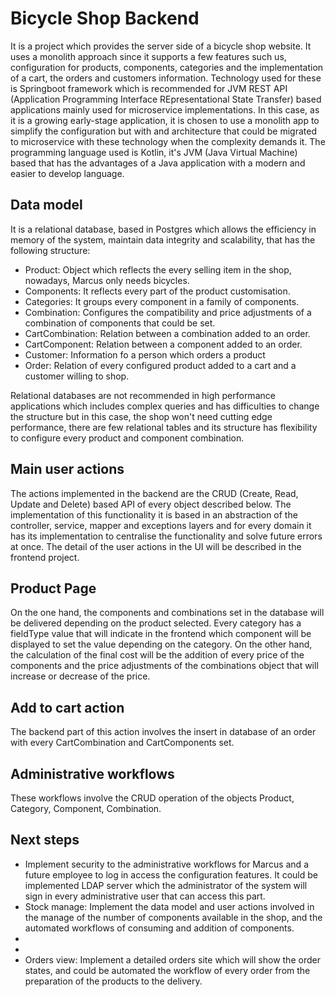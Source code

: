 # Bicycle Shop Backend
It is a project which provides the server side of a bicycle shop website. It uses a monolith approach since it 
supports a few features such us, configuration for products, components, categories and the implementation of a cart,
the orders and customers information. Technology used for these is Springboot framework which is recommended for JVM
REST API (Application Programming Interface REpresentational State Transfer) based applications mainly used for 
microservice implementations. In this case, as it is a growing early-stage application, it is chosen to use a 
monolith app to simplify the configuration but with and architecture that could be migrated to microservice with 
these technology when the complexity demands it. The programming language used is Kotlin, it's JVM (Java Virtual 
Machine) based that has the advantages of a Java application with a modern and easier to develop language. 

## Data model
It is a relational database, based in Postgres which allows the efficiency in memory of the system, maintain data 
integrity and scalability, that has the 
following 
structure:
- Product: Object which reflects the every selling item in the shop, nowadays, Marcus only needs bicycles.
- Components: It reflects every part of the product customisation.
- Categories: It groups every component in a family of components. 
- Combination: Configures the compatibility and price adjustments of a combination of components that could be set.
- CartCombination: Relation between a combination added to an order.
- CartComponent: Relation between a component added to an order.
- Customer: Information fo a person which orders a product
- Order: Relation of every configured product added to a cart and a customer willing to shop.

Relational databases are not recommended in high performance applications which includes complex queries and has 
difficulties to change the structure but in this case, the shop won't need cutting edge performance, there are few 
relational tables and its structure has flexibility to configure every product and component combination.

## Main user actions
The actions implemented in the backend are the CRUD (Create, Read, Update and Delete) based API of 
every object 
described below. The implementation of this functionality it is based in an abstraction of the controller, service, 
mapper and exceptions layers and for every domain it has its implementation to centralise the functionality and 
solve future errors at once. 
The 
detail of the 
user actions in the UI
will 
be described in the frontend project.

## Product Page
On the one hand, the components and combinations set in the database will be delivered depending on the product 
selected. Every category has a fieldType value that will indicate in the frontend which component will be displayed 
to set the value depending on the category.
On the other hand, the calculation of the final cost will be the addition of every price of the components and the 
price adjustments of 
the combinations object that will increase or decrease of the price.

## Add to cart action
The backend part of this action involves the insert in database of an order with every CartCombination and 
CartComponents set.

## Administrative workflows
These workflows involve the CRUD operation of the objects Product, Category, Component, Combination.

## Next steps
- Implement security to the administrative workflows for Marcus and a future employee to log in access the 
  configuration 
  features. It could be implemented LDAP server which the administrator of the system will sign in every 
  administrative user that can access this part.
- Stock manage: Implement the data model and user actions involved in the manage of the number of components 
  available in the shop, and the automated workflows of consuming and addition of components.
- 
- 
- Orders view: Implement a detailed orders site which will show the order states, and could be automated the
  workflow of every order from the preparation of the products to the delivery. 

